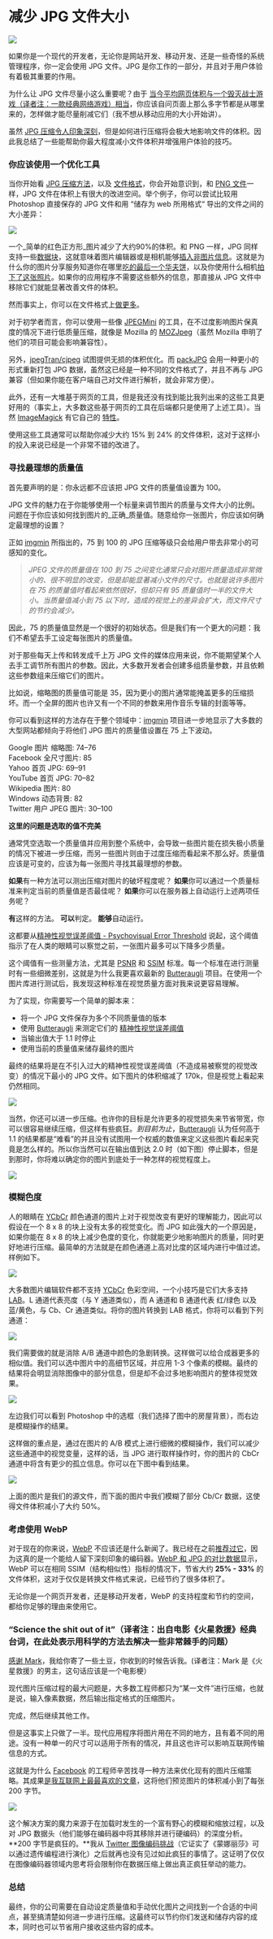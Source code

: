 # 减少 JPG 文件大小

![](https://cdn-images-1.medium.com/max/2000/1*sRYE2_-ROxbzz1y1s4M9GQ.png)


如果你是一个现代的开发者，无论你是网站开发、移动开发、还是一些奇怪的系统管理程序，你一定会使用 JPG 文件。JPG 是你工作的一部分，并且对于用户体验有着极其重要的作用。

为什么让 JPG 文件尽量小这么重要呢？由于 [当今平均网页体积与一个毁灭战士游戏（译者注：一款经典网络游戏）相当](http://www.wired.com/2016/04/average-webpage-now-size-original-doom/)，你应该自问页面上那么多字节都是从哪里来的，怎样做才能尽量削减它们（我不想从移动应用的大小开始讲）。

虽然 [JPG 压缩令人印象深刻](https://medium.freecodecamp.com/how-jpg-works-a4dbd2316f35#.z4lekhosw)，但是如何进行压缩将会极大地影响文件的体积。因此我总结了一些能帮助你最大程度减小文件体积并增强用户体验的技巧。

### 你应该使用一个优化工具

当你开始看 [JPG 压缩方法](https://medium.freecodecamp.com/how-jpg-works-a4dbd2316f35)，以及 [文件格式](https://en.wikipedia.org/wiki/JPEG)，你会开始意识到，和 [PNG 文件](https://medium.com/@duhroach/reducing-png-file-size-8473480d0476)一样，JPG 文件在体积上有很大的改进空间。举个例子，你可以尝试比较用 Photoshop 直接保存的 JPG 文件和用 “储存为 web 所用格式“ 导出的文件之间的大小差异：

![](https://cdn-images-1.medium.com/max/800/1*vZF5gbyfYtDskdRr1MTZXA.png)

一个_简单的红色正方形_图片减少了大约90%的体积。和 PNG 一样，JPG 同样支持一些[数据块](https://en.wikipedia.org/wiki/JPEG#Syntax_and_structure)，这就意味着图片编辑器或是相机能够[插入非图片信息](http://dev.exiv2.org/projects/exiv2/wiki/The_Metadata_in_JPEG_files)。这就是为什么你的图片分享服务知道你在哪里[吃的最后一个华夫饼](https://www.instagram.com/bestfoodaustin/)，以及你使用什么相机[拍下了这张照片](https://exposingtheinvisible.org/resources/obtaining-evidence/image-digging)。如果你的应用程序不需要这些额外的信息，那直接从 JPG 文件中移除它们就能显著改善文件的体积。

然而事实上，你可以在文件格式上[做更多](http://www.elektronik.htw-aalen.de/packjpg/_notes/PCS2007_PJPG_paper_final.pdf)。

对于初学者而言，你可以使用一些像 [JPEGMini](http://www.jpegmini.com/) 的工具，在不过度影响图片保真度的情况下进行低质量压缩，就像是 Mozilla 的 [MOZJpeg](https://github.com/mozilla/mozjpeg/)（虽然 Mozilla 申明了他们的项目可能会影响兼容性）。

另外，[jpegTran/cjpeg](http://jpegclub.org/) 试图提供无损的体积优化。而 [packJPG](http://www.elektronik.htw-aalen.de/packjpg/) 会用一种更小的形式重新打包 JPG 数据，虽然这已经是一种不同的文件格式了，并且不再与 JPG 兼容（但如果你能在客户端自己对文件进行解析，就会非常方便）。

此外，还有一大堆基于网页的工具，但是我还没有找到能比我列出来的这些工具更好用的（事实上，大多数这些基于网页的工具在后端都只是使用了上述工具）。当然 [ImageMagick](http://www.imagemagick.org/script/index.php) 有它自己的 [特性](http://www.imagemagick.org/script/mogrify.php)。

使用这些工具通常可以帮助你减少大约 15% 到 24% 的文件体积，这对于这样小的投入来说已经是一个非常不错的改进了。

### 寻找最理想的质量值

首先要声明的是：你永远都不应该把 JPG 文件的质量值设置为 100。

JPG 文件的魅力在于你能够使用一个标量来调节图片的质量与文件大小的比例。问题在于你应该如何找到图片的_正确_质量值。随意给你一张图片，你应该如何确定最理想的设置？

正如 [imgmin](https://github.com/rflynn/imgmin) 所指出的，75 到 100 的 JPG 压缩等级只会给用户带去非常小的可感知的变化。

> _JPEG 文件的质量值在 100 到 75 之间变化通常只会对图片质量造成非常微小的、很不明显的改变，但是却能显著减小文件的尺寸。也就是说许多图片在 75 的质量值时看起来依然很好，但却只有 95 质量值时一半的文件大小。当质量值减小到 75 以下时，造成的视觉上的差异会扩大，而文件尺寸的节约会减少。_

因此，75 的质量值显然是一个很好的初始状态。但是我们有一个更大的问题：我们不希望去手工设定每张图片的质量值。

对于那些每天上传和转发成千上万 JPG 文件的媒体应用来说，你不能期望某个人去手工调节所有图片的参数。因此，大多数开发者会创建多组质量参数，并且依赖这些参数组来压缩它们的图片。

比如说，缩略图的质量值可能是 35，因为更小的图片通常能掩盖更多的压缩损坏。而一个全屏的图片也许又有一个不同的参数来用作音乐专辑的封面等等。

你可以看到这样的方法存在于整个领域中：[imgmin](https://github.com/rflynn/imgmin) 项目进一步地显示了大多数的大型网站都倾向于将他们 JPG 图片的质量值设置在 75 上下波动。

Google 图片 缩略图: 74–76  
Facebook 全尺寸图片: 85  
Yahoo 首页 JPG: 69–91  
YouTube 首页 JPG: 70–82  
Wikipedia 图片: 80  
Windows 动态背景: 82  
Twitter 用户 JPEG 图片: 30–100

**这里的问题是选取的值不完美**

通常凭空选取一个质量值并应用到整个系统中，会导致一些图片能在损失极小质量的情况下被进一步压缩，而另一些图片则由于过度压缩而看起来不那么好。质量值应该是可变的，应该为每一张图片寻找其最理想的参数。

**如果**有一种方法可以测出压缩对图片的破坏程度呢？
**如果**你可以通过一个质量标准来判定当前的质量值是否最佳呢？
**如果**你可以在服务器上自动运行上述两项任务呢？

**有**这样的方法。
**可以**判定。
**能够**自动运行。

这都要从[精神性视觉误差阈值 - Psychovisual Error Threshold](http://ieeexplore.ieee.org/xpl/login.jsp?tp=&arnumber=6530010&url=http%3A%2F%2Fieeexplore.ieee.org%2Fiel7%2F6523355%2F6529997%2F06530010.pdf%3Farnumber%3D6530010) 说起，这个阈值指示了在人类的眼睛可以察觉之前，一张图片最多可以下降多少质量。

这个阈值有一些测量方法，尤其是 [PSNR](https://en.wikipedia.org/wiki/Peak_signal-to-noise_ratio) 和 [SSIM](https://en.wikipedia.org/wiki/Structural_similarity) 标准。每一个标准在进行测量时有一些细微差别，这就是为什么我更喜欢最新的 [Butteraugli](http://goo.gl/1ehQOi) 项目。在使用一个图片库进行测试后，我发现这种标准在视觉质量方面对我来说更容易理解。

为了实现，你需要写一个简单的脚本来：

*   将一个 JPG 文件保存为多个不同质量值的版本
*   使用 [Butteraugli](http://goo.gl/1ehQOi) 来测定它们的 [精神性视觉误差阈值](http://ieeexplore.ieee.org/xpl/login.jsp?tp=&arnumber=6530010&url=http%3A%2F%2Fieeexplore.ieee.org%2Fiel7%2F6523355%2F6529997%2F06530010.pdf%3Farnumber%3D6530010)
*   当输出值大于 1.1 时停止
*   使用当前的质量值来储存最终的图片

最终的结果将是在不引入过大的精神性视觉误差阈值（不造成易被察觉的视觉改变）的情况下最小的 JPG 文件。如下图片的体积缩减了 170k，但是视觉上看起来仍然相同。

![](https://cdn-images-1.medium.com/max/800/1*QCVqIL_ueQju40gyJGXodg.png)

当然，你还可以进一步压缩。也许你的目标是允许更多的视觉损失来节省带宽，你可以很容易继续压缩，但这样有些疯狂。_到目前为止_，[Butteraugli](http://goo.gl/1ehQOi) 认为任何高于 1.1 的结果都是“难看”的并且没有试图用一个权威的数值来定义这些图片看起来究竟是怎么样的。所以你当然可以在输出值到达 2.0 时（如下图）停止脚本，但是到那时，你将难以确定你的图片到底处于一种怎样的视觉程度上。

![](https://cdn-images-1.medium.com/max/800/1*5yfAv-aFdneBAZywSUZ1Ag.png)

### 模糊色度

人的眼睛在 [YCbCr](https://en.wikipedia.org/wiki/YCbCr) 颜色通道的图片上对于视觉改变有更好的理解能力，因此可以假设在一个 8 x 8 的块上没有太多的视觉变化。而 JPG 如此强大的一个原因是，如果你能在 8 x 8 的块上减少色度的变化，你就能更少地影响图片的质量，同时更好地进行压缩。最简单的方法就是在颜色通道上高对比度的区域内进行中值过滤。样例如下。

![](https://cdn-images-1.medium.com/max/800/1*kxVa2DEkM048to6UnUYCfA.png)

大多数图片编辑软件都不支持 [YCbCr](https://en.wikipedia.org/wiki/YCbCr) 色彩空间，一个小技巧是它们大多支持 [LAB](https://en.wikipedia.org/wiki/Lab_color_space)。L 通道代表亮度（与 Y 通道类似），而 A 通道和 B 通道代表 红/绿色 以及 蓝/黄色，与 Cb、Cr 通道类似。将你的图片转换到 LAB 格式，你将可以看到下列通道：

![](https://cdn-images-1.medium.com/max/800/1*VwKrI76p9IsLWhJmPQaD6Q.jpeg)

我们需要做的就是消除 A/B 通道中颜色的急剧转换。这样做可以给合成器更多的相似值。我们可以选中图片中的高细节区域，并应用 1-3 个像素的模糊。最终的结果将会明显消除图像中的部分信息，但是却不会过多地影响图片的整体视觉效果。

![](https://cdn-images-1.medium.com/max/800/1*BGquAMZw-oEEj5IH-xJEhw.jpeg)

<figcaption class="imageCaption">左边我们可以看到 Photoshop 中的选框（我们选择了图中的房屋背景），而右边是模糊操作的结果。</figcaption>

这样做的重点是，通过在图片的 A/B 模式上进行细微的模糊操作，我们可以减少这些通道中的视觉变量，这样的话，当 JPG 进行取样操作时，你的图片的 CbCr 通道中将含有更少的孤立信息。你可以在下图中看到结果。

![](https://cdn-images-1.medium.com/max/800/1*sv9wBkOKWzaFIUOEiAHLLQ.png)

上面的图片是我们的源文件，而下面的图片中我们模糊了部分 Cb/Cr 数据，这使得文件体积减小了大约 50%。

### 考虑使用 WebP

对于现在的你来说，[WebP](https://developers.google.com/speed/webp/) 不应该还是什么新闻了。我已经在之前[推荐过它](https://www.youtube.com/watch?v=1pkKMiDWwpM)，因为这真的是一个能给人留下深刻印象的编码器。[WebP 和 JPG 的对比数据](https://developers.google.com/speed/webp/docs/webp_study#introduction)显示，WebP 可以在相同 SSIM（结构相似性）指标的情况下，节省大约 **25% - 33%** 的文件体积，这对于仅仅是转换文件格式来说，已经节约了很多体积了。

无论你是一个网页开发者，还是移动开发者，WebP 的支持程度和节约的空间，都给你足够的理由来使用它。

### “Science the shit out of it”（译者注：出自电影《火星救援》经典台词，在此处表示用科学的方法去解决一些非常棘手的问题）

[感谢 Mark](https://www.youtube.com/watch?v=d6lYeTWdYLw)，我给你寄了一些土豆，你收到的时候告诉我。(译者注：Mark 是《火星救援》的男主，这句话应该是一个电影梗）

现代图片压缩过程的最大问题是，大多数工程师都只为“某一文件”进行压缩，也就是说，输入像素数据，然后输出指定格式的压缩图片。

完成，然后继续其他工作。

但是这事实上只做了一半。现代应用程序将图片用在不同的地方，且有着不同的用途。没有一种单一的尺寸可以适用于所有的情况，并且这也许可以影响互联网传输信息的方式。

这就是为什么 [Facebook](https://code.facebook.com/posts/991252547593574/the-technology-behind-preview-photos/) 的工程师辛苦找寻一种方法来优化现有的图片压缩策略。其成果[是我互联网上最最喜欢的文章](https://code.facebook.com/posts/991252547593574/the-technology-behind-preview-photos/)，这将他们预览图片的体积减小到了每张 200 字节。

![](https://cdn-images-1.medium.com/max/800/0*qFRye2GXhYIH4Vkv.)

这个解决方案的魔力来源于在加载时发生的一个富有野心的模糊和缩放过程，以及对 JPG 数据头（他们能够在编码器中将其移除并进行硬编码）的深度分析。**200 字节是疯狂的。**我从 [Twitter 图像编码挑战](http://stackoverflow.com/questions/891643/twitter-image-encoding-challenge)（它证实了《蒙娜丽莎》可以通过遗传编程进行演化）之后就再也没有见过如此疯狂的事情了。这证明了仅仅在图像编码器领域内思考将会限制你在数据压缩上做出真正疯狂举动的能力。

### 总结

最终，你的公司需要在自动设定质量值和手动优化图片之间找到一个合适的中间点，甚至搞清楚如何进一步进行压缩。这最终可以节约你们发送和储存内容的成本，同时也可以节省用户接收这些内容的成本。
